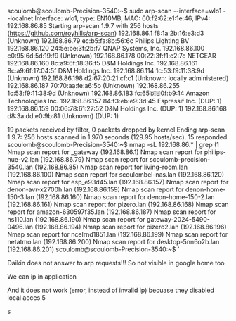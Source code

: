 scoulomb@scoulomb-Precision-3540:~$ sudo arp-scan --interface=wlo1 --localnet
Interface: wlo1, type: EN10MB, MAC: 60:f2:62:e1:1e:46, IPv4: 192.168.86.85
Starting arp-scan 1.9.7 with 256 hosts (https://github.com/royhills/arp-scan)
192.168.86.1	f8:1a:2b:16:e3:d3	(Unknown)
192.168.86.79	ec:b5:fa:8b:56:6c	Philips Lighting BV
192.168.86.120	24:5e:be:3f:2b:f7	QNAP Systems, Inc.
192.168.86.100	c0:95:6d:5d:19:f9	(Unknown)
192.168.86.178	00:22:3f:f1:c2:7c	NETGEAR
192.168.86.160	8c:a9:6f:18:36:f5	D&M Holdings Inc.
192.168.86.161	8c:a9:6f:17:04:5f	D&M Holdings Inc.
192.168.86.114	1c:53:f9:11:38:9d	(Unknown)
192.168.86.198	d2:67:20:21:cf:c1	(Unknown: locally administered)
192.168.86.187	70:70:aa:fe:a6:5b	(Unknown)
192.168.86.255	1c:53:f9:11:38:9d	(Unknown)
192.168.86.183	fc:65:de:0f:b9:14	Amazon Technologies Inc.
192.168.86.157	84:f3:eb:e9:3d:45	Espressif Inc. (DUP: 1)
192.168.86.159	00:06:78:61:27:52	D&M Holdings Inc. (DUP: 1)
192.168.86.168	d8:3a:dd:e0:9b:81	(Unknown) (DUP: 1)

19 packets received by filter, 0 packets dropped by kernel
Ending arp-scan 1.9.7: 256 hosts scanned in 1.970 seconds (129.95 hosts/sec). 15 responded
scoulomb@scoulomb-Precision-3540:~$ nmap -sL 192.168.86.* | grep \(1
Nmap scan report for _gateway (192.168.86.1)
Nmap scan report for philips-hue-v2.lan (192.168.86.79)
Nmap scan report for scoulomb-precision-3540.lan (192.168.86.85)
Nmap scan report for living-room.lan (192.168.86.100)
Nmap scan report for scoulombel-nas.lan (192.168.86.120)
Nmap scan report for esp_e93d45.lan (192.168.86.157)
Nmap scan report for denon-avr-x2700h.lan (192.168.86.159)
Nmap scan report for denon-home-150-3.lan (192.168.86.160)
Nmap scan report for denon-home-150-2.lan (192.168.86.161)
Nmap scan report for pizero.lan (192.168.86.168)
Nmap scan report for amazon-630597f35.lan (192.168.86.187)
Nmap scan report for hs110.lan (192.168.86.190)
Nmap scan report for gateway-2024-5490-0496.lan (192.168.86.194)
Nmap scan report for pizero2.lan (192.168.86.196)
Nmap scan report for ncelrnd1851.lan (192.168.86.199)
Nmap scan report for netatmo.lan (192.168.86.200)
Nmap scan report for desktop-5nn6o2b.lan (192.168.86.201)
scoulomb@scoulomb-Precision-3540:~$ 
'

Daikin does not answer to arp requests!!!
So not visible in google home too

We can ip in application 

And it does not work (error, instead of invalid ip) becuase they disabled local acces 5

























































s